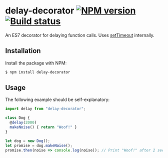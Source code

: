 # delay-decorator [![NPM version](http://img.shields.io/npm/v/delay-decorator.svg?style=flat-square)](https://www.npmjs.org/package/delay-decorator) [![Build status](http://img.shields.io/travis/lukehorvat/delay-decorator.svg?style=flat-square)](https://travis-ci.org/lukehorvat/delay-decorator)

An ES7 decorator for delaying function calls. Uses [setTimeout](https://developer.mozilla.org/en-US/docs/Web/API/WindowTimers/setTimeout) internally.

## Installation

Install the package with NPM:

```bash
$ npm install delay-decorator
```

## Usage

The following example should be self-explanatory:

```javascript
import delay from "delay-decorator";

class Dog {
  @delay(2000)
  makeNoise() { return "Woof!" }
}

let dog = new Dog();
let promise = dog.makeNoise();
promise.then(noise => console.log(noise)); // Print "Woof!" after 2 seconds.
```
